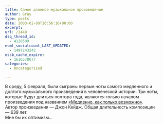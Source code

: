 ```yaml
---
title: Самое длинное музыкальное произведение
author: Gray
type: posts
date: 2003-02-08T16:56:16+00:00
excerpt:
url: /2448
dsq_thread_id:
  - 4128509
esml_socialcount_LAST_UPDATED:
  - 1497243242
essb_cache_expire:
  - 1616578077
categories:
  - Uncategorized

---
```








В среду, 5 февраля, были сыграны первые ноты самого медленного и долгого музыкального произведения в человеческой истории. Три ноты, которые будут длиться полтора года, являются только началом произведения под названием <a href="http://www.incunabula.org/blog/archive/2003_02_06_index.html#90287650" target="_blank">&#171;Медленно, как только возможно&#187;</a>.  
Автор произведения &#8212; Джон Кейдж. Общая длительность композиции &#8212; 639 лет.  
Мне бы их оптимизм&#8230;